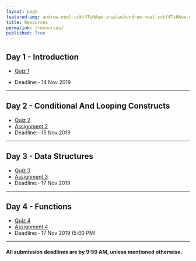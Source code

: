 ```yaml
---
layout: page
featured-img: andrew-neel-cckf4TsHAuw-unsplashandrew-neel-cckf4TsHAuw-unsplash
title: Resources
permalink: /resources/
published: True
---
```

## Day 1 - Introduction

- [Quiz 1](https://nbviewer.jupyter.org/github/Ai-Adventures/python4DS/blob/master/assignments_days/Quiz-1.ipynb)
<!-- - [Assignment 1](https://nbviewer.jupyter.org/github/Ai-Adventures/python4DS/blob/master/assignments_days/Assignment-1.ipynb) -->
- Deadline:- 14 Nov 2019

*** 

## Day 2 - Conditional And Looping Constructs

- [Quiz 2](https://nbviewer.jupyter.org/github/Ai-Adventures/python4DS/blob/master/assignments_days/Quiz-2.ipynb)
- [Assignment 2](https://nbviewer.jupyter.org/github/Ai-Adventures/python4DS/blob/master/assignments_days/Assignment-2.ipynb)
- Deadline:- 15 Nov 2019

***

## Day 3 - Data Structures

- [Quiz 3](https://nbviewer.jupyter.org/github/Ai-Adventures/python4DS/blob/master/assignments_days/Quiz-3.ipynb)
- [Assignment 3](https://nbviewer.jupyter.org/github/Ai-Adventures/python4DS/blob/master/assignments_days/Assignment-3.ipynb)
- Deadline:- 17 Nov 2019

***

## Day 4 - Functions

- [Quiz 4](https://nbviewer.jupyter.org/github/Ai-Adventures/python4DS/blob/master/assignments_days/Quiz-4.ipynb)
- [Assignment 4](https://nbviewer.jupyter.org/github/Ai-Adventures/python4DS/blob/master/assignments_days/Assignment-4.ipynb)
- Deadline:- 17 Nov 2019 (5:00 PM)

***

#### All submission deadlines are by 9:59 AM, unless mentioned otherwise.
